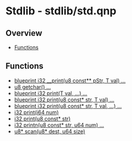 
# Stdlib - stdlib/std.qnp

## Overview
 - [Functions](#functions)


## Functions
 - [blueprint i32 __print(u8 const** pStr, T val) ...]()
 - [u8 getchar() ...]()
 - [blueprint i32 print(T val, ...) ...]()
 - [blueprint i32 print(u8 const* str, T val) ...]()
 - [blueprint i32 print(u8 const* str, T val, ...) ...]()
 - [i32 print(i64 num)]()
 - [i32 print(u8 const* str)]()
 - [i32 printn(u8 const* str, u64 num) ...]()
 - [u8* scan(u8* dest, u64 size)]()

